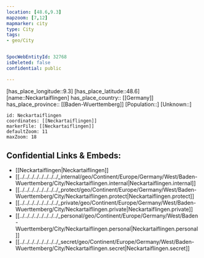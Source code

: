 ```yaml
---
location: [48.6,9.3] 
mapzoom: [7,12] 
mapmarker: city 
type: City
tags:
- geo/City


SpocWebEntityId: 32768
isDeleted: false
confidential: public

---
```

[has_place_longitude::9.3] 
[has_place_latitude::48.6] 
[name::Neckartaiflingen] 
has_place_country:: [[Germany]]  
has_place_province:: [[Baden-Wuerttemberg]] 
[Population::] 
[Unknown::] 


```leaflet
id: Neckartaiflingen
coordinates: [[Neckartaiflingen]] 
markerFile: [[Neckartaiflingen]] 
defaultZoom: 11 
maxZoom: 18
```


## Confidential Links & Embeds: 
- [[Neckartaiflingen|Neckartaiflingen]]  
- [[../../../../../../../../_internal/geo/Continent/Europe/Germany/West/Baden-Wuerttemberg/City/Neckartaiflingen.internal|Neckartaiflingen.internal]] 
- [[../../../../../../../../_protect/geo/Continent/Europe/Germany/West/Baden-Wuerttemberg/City/Neckartaiflingen.protect|Neckartaiflingen.protect]] 
- [[../../../../../../../../_private/geo/Continent/Europe/Germany/West/Baden-Wuerttemberg/City/Neckartaiflingen.private|Neckartaiflingen.private]] 
- [[../../../../../../../../_personal/geo/Continent/Europe/Germany/West/Baden-Wuerttemberg/City/Neckartaiflingen.personal|Neckartaiflingen.personal]] 
- [[../../../../../../../../_secret/geo/Continent/Europe/Germany/West/Baden-Wuerttemberg/City/Neckartaiflingen.secret|Neckartaiflingen.secret]] 
